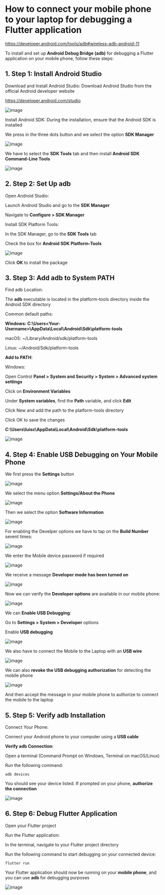 # How to connect your mobile phone to your laptop for debugging a Flutter application

https://developer.android.com/tools/adb#wireless-adb-android-11

To install and set up **Android Debug Bridge (adb)** for debugging a Flutter application on your mobile phone, follow these steps:

## 1. Step 1: Install Android Studio

Download and Install Android Studio: Download Android Studio from the official Android developer website

https://developer.android.com/studio

![image](https://github.com/luiscoco/Flutter_Connect_Mobile_lesson2/assets/32194879/f86926a5-a306-4c66-85d8-0f808879eee9)

Install Android SDK: During the installation, ensure that the Android SDK is installed

We press in the three dots button and we select the option **SDK Manager**

![image](https://github.com/luiscoco/Flutter_Connect_Mobile_lesson2/assets/32194879/dcff12f6-465d-4a56-83dc-5ccbd3e03778)

We have to select the **SDK Tools** tab and then install **Android SDK Command-Line Tools**

![image](https://github.com/luiscoco/Flutter_Connect_Mobile_lesson2/assets/32194879/f55270bf-8ebf-4e78-b465-56d883f7a20f)

## 2. Step 2: Set Up adb

Open Android Studio:

Launch Android Studio and go to the **SDK Manager**

Navigate to **Configure > SDK Manager**

Install SDK Platform Tools:

In the SDK Manager, go to the **SDK Tools** tab

Check the box for **Android SDK Platform-Tools**

![image](https://github.com/luiscoco/Flutter_Connect_Mobile_lesson2/assets/32194879/8c4a8152-757d-4c23-b967-51ca86c927ed)

Click **OK** to install the package

## 3. Step 3: Add adb to System PATH

Find adb Location:

The **adb** executable is located in the platform-tools directory inside the Android SDK directory

Common default paths:

**Windows: C:\Users\<Your-Username>\AppData\Local\Android\Sdk\platform-tools**

macOS: ~/Library/Android/sdk/platform-tools

Linux: ~/Android/Sdk/platform-tools

**Add to PATH**:

Windows:

Open Control **Panel > System and Security > System > Advanced system settings**

Click on **Environment Variables**

Under **System variables**, find the **Path** variable, and click **Edit**

Click New and add the path to the platform-tools directory

Click OK to save the changes

**C:\Users\luisc\AppData\Local\Android\Sdk\platform-tools**

![image](https://github.com/luiscoco/Flutter_Connect_Mobile_lesson2/assets/32194879/e8decfb6-d6cf-4b33-86cf-188cf60fcc3a)

## 4. Step 4: Enable USB Debugging on Your Mobile Phone

We first press the **Settings** button

![image](https://github.com/luiscoco/Flutter_Connect_Mobile_lesson2/assets/32194879/fccc28b3-3c4d-4457-a91e-f2c2d2423509)

We select the menu option **Settings/About the Phone**

![image](https://github.com/luiscoco/Flutter_Connect_Mobile_lesson2/assets/32194879/1a895a90-0761-49c0-8701-2e027f4d0846)

Then we select the option **Software Information**

![image](https://github.com/luiscoco/Flutter_Connect_Mobile_lesson2/assets/32194879/0ab2bcdd-c1a5-439e-8080-8d604642a9f0)

For enabling the Develper options we have to tap on the **Build Number** sevent times:

![image](https://github.com/luiscoco/Flutter_Connect_Mobile_lesson2/assets/32194879/bf5acf4f-ffe9-42f9-9086-d589c9c2f7c3)

We enter the Mobile device password if required

![image](https://github.com/luiscoco/Flutter_Connect_Mobile_lesson2/assets/32194879/82f224aa-3de2-40d6-954c-d5bb8a7c7786)

We receive a message **Developer mode has been turned on**

![image](https://github.com/luiscoco/Flutter_Connect_Mobile_lesson2/assets/32194879/9a5edffb-5324-45bc-ab91-6eb9cd582ba7)

Now we can verify the **Developer options** are available in our mobile phone:

![image](https://github.com/luiscoco/Flutter_Connect_Mobile_lesson2/assets/32194879/744a152d-0ad1-46c6-8ba7-9009101fce9b)

We can **Enable USB Debugging**:

Go to **Settings > System > Developer** options

Enable **USB debugging**

![image](https://github.com/luiscoco/Flutter_Connect_Mobile_lesson2/assets/32194879/1ed246b5-9799-40fc-a576-86354df535db)

We also have to connect the Mobile to the Laptop with an **USB wire**

![image](https://github.com/luiscoco/Flutter_Connect_Mobile_lesson2/assets/32194879/edbdda99-a8a9-4f6f-8f01-cf9ddf89115e)

We can also **revoke the USB debugging authorization** for detecting the mobile phone

![image](https://github.com/luiscoco/Flutter_Connect_Mobile_lesson2/assets/32194879/bc9cae45-a9f1-4ce6-a0e5-d3775c45edeb)

And then accept the message in your mobile phone to authorize to connect the mobile to the laptop

## 5. Step 5: Verify adb Installation

Connect Your Phone:

Connect your Android phone to your computer using a **USB cable**

**Verify adb Connection**:

Open a terminal (Command Prompt on Windows, Terminal on macOS/Linux)

Run the following command:

```
adb devices
```

You should see your device listed. If prompted on your phone, **authorize the connection**

![image](https://github.com/luiscoco/Flutter_Connect_Mobile_lesson2/assets/32194879/e453ae4d-50bd-487c-9427-c9ff584b8627)

## 6. Step 6: Debug Flutter Application

Open your Flutter project

Run the Flutter application:

In the terminal, navigate to your Flutter project directory

Run the following command to start debugging on your connected device:

```
flutter run
```

Your Flutter application should now be running on your **mobile phone**, and you can use **adb** for debugging purposes

![image](https://github.com/luiscoco/Flutter_Connect_Mobile_lesson2/assets/32194879/243cc298-9186-498a-a724-0487bec15058)




